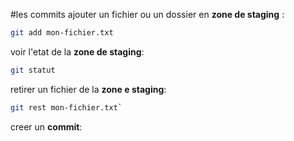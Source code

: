 #les commits
ajouter un fichier ou un dossier en **zone de staging** :

```sh
git add mon-fichier.txt
```

voir l'etat de la **zone de staging**:

```sh
git statut
```

retirer un fichier de la **zone e staging**:

```sh
git rest mon-fichier.txt`
```

creer un **commit**:

```git commit

```
